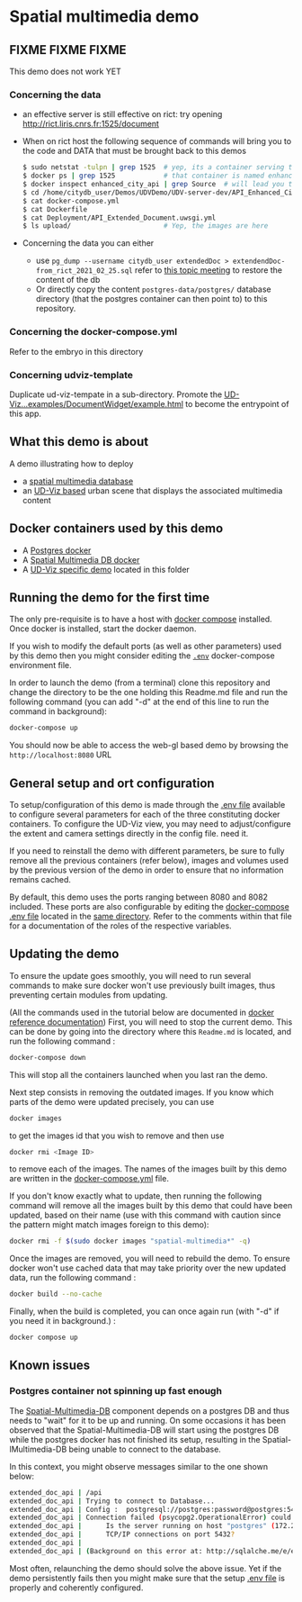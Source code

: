 # Spatial multimedia demo

## FIXME FIXME FIXME

This demo does not work YET

### Concerning the data

- an effective server is still effective on rict: try opening
  http://rict.liris.cnrs.fr:1525/document
- When on rict host the following sequence of commands will bring you to
  the code and DATA that must be brought back to this demos
  
  ```bash
  $ sudo netstat -tulpn | grep 1525  # yep, its a container serving the content
  $ docker ps | grep 1525            # that container is named enhanced_city_api
  $ docker inspect enhanced_city_api | grep Source  # will lead you to
  $ cd /home/citydb_user/Demos/UDVDemo/UDV-server-dev/API_Enhanced_City
  $ cat docker-compose.yml
  $ cat Dockerfile
  $ cat Deployment/API_Extended_Document.uwsgi.yml
  $ ls upload/                       # Yep, the images are here
  ```

- Concerning the data you can either
  - use
    `pg_dump --username citydb_user extendedDoc > extendendDoc-from_rict_2021_02_25.sql`
    refer to
    [this topic meeting](https://github.com/VCityTeam/VCity/blob/master/Topic_Meetings/2021/2021_02_25_HBO_CGA_EBO.md)
    to restore the content of the db
  - Or directly copy the content `postgres-data/postgres/` database
    directory (that the postgres container can then point to) to this
    repository.

### Concerning the docker-compose.yml

Refer to the embryo in this directory

### Concerning udviz-template

Duplicate ud-viz-tempate in a sub-directory.
Promote the [UD-Viz...examples/DocumentWidget/example.html](https://github.com/VCityTeam/UD-Viz/blob/master/examples/DocumentWidget/example.html)
to become the entrypoint of this app.

## What this demo is about

A demo illustrating how to deploy

- a [spatial multimedia database](https://github.com/VCityTeam/Spatial-Multimedia-DB)
- an [UD-Viz based](https://github.com/VCityTeam/UD-Viz-Template) urban scene
  that displays the associated multimedia content

## Docker containers used by this demo

- A [Postgres docker](https://hub.docker.com/_/postgres)
- A [Spatial Multimedia DB docker](https://github.com/VCityTeam/Spatial-Multimedia-DB-docker)
- A [UD-Viz specific demo](https://github.com/VCityTeam/UD-Viz) located in this folder

## Running the demo for the first time

The only pre-requisite is to have a host with
[docker compose](https://docs.docker.com/compose/)
installed. Once docker is installed, start the docker daemon.

If you wish to modify the default ports (as well as other parameters) used by
this demo then you might consider editing the [`.env`](.env) docker-compose
environment file.

In order to launch the demo (from a terminal) clone this repository and
change the directory to be the one holding this Readme.md file and run the
following command (you can add "-d" at the end of this line to run the command in background):

```bash
docker-compose up
```

You should now be able to access the web-gl based demo by browsing the 
`http://localhost:8080` URL

## General setup and ort configuration

To setup/configuration of this demo is made through the [.env file](.env)
available to configure several parameters for each of the three constituting
docker containers. To configure the UD-Viz view, you may need to
adjust/configure the extent and camera settings directly in the config file.
need it.

If you need to reinstall the demo with different parameters, be sure to fully
remove all the previous containers (refer below), images and volumes used by
the previous version of the demo in order to ensure that no information remains 
cached.

By default, this demo uses the ports ranging between 8080 and 8082 included.
These ports are also configurable by editing the
[docker-compose .env file](https://docs.docker.com/compose/env-file/)
located in the [same directory](.env). Refer to the comments within that file
for a documentation of the roles of the respective variables.

## Updating the demo

To ensure the update goes smoothly, you will need to run several commands to
make sure docker won't use previously built images, thus preventing certain
modules from updating.

(All the commands used in the tutorial below are documented in
[docker reference documentation](https://docs.docker.com/reference/))
First, you will need to stop the current demo.
This can be done by going into the directory where this `Readme.md` is located, 
and run the following command :

```bash
docker-compose down
```

This will stop all the containers launched when you last ran the demo.

Next step consists in removing the outdated images. If you know which parts
of the demo were updated precisely, you can use

```bash
docker images
```

to get the images id that you wish to remove and then use

```bash
docker rmi <Image ID>
```

to remove each of the images. The names of the images built by this demo
are written in the [docker-compose.yml](./docker-compose.yml) file.

If you don't know exactly what to update, then running the following command
will remove all the images built by this demo that could have been updated,
based on their name (use with this command with caution since the pattern
might match images foreign to this demo):

```bash
docker rmi -f $(sudo docker images "spatial-multimedia*" -q)
```

Once the images are removed, you will need to rebuild the demo. To ensure
docker won't use cached data that may take priority over the new updated data,
run the following command :

```bash
docker build --no-cache
```

Finally, when the build is completed, you can once again run (with "-d" if you need it in background.) :

```bash
docker compose up
```

## Known issues

### Postgres container not spinning up fast enough

The [Spatial-Multimedia-DB](https://github.com/VCityTeam/Spatial-Multimedia-DB)
component depends on a postgres DB and thus needs to "wait" for it to be up
and running. On some occasions it has been observed that the
Spatial-Multimedia-DB will start using the postgres DB while the postgres
docker has not finished its setup, resulting in the Spatial-lMultimedia-DB being
unable to connect to the database.

In this context, you might observe messages similar to the one shown below:

```bash
extended_doc_api | /api
extended_doc_api | Trying to connect to Database...
extended_doc_api | Config :  postgresql://postgres:password@postgres:5432/extendedDoc
extended_doc_api | Connection failed (psycopg2.OperationalError) could not connect to server: Connection refused
extended_doc_api |      Is the server running on host "postgres" (172.22.0.2) and accepting
extended_doc_api |      TCP/IP connections on port 5432?
extended_doc_api | 
extended_doc_api | (Background on this error at: http://sqlalche.me/e/e3q8)
```

Most often, relaunching the demo should solve the above issue.
Yet if the demo persistently fails then you might make sure that
the setup [.env file](.env) is properly and coherently configured.
